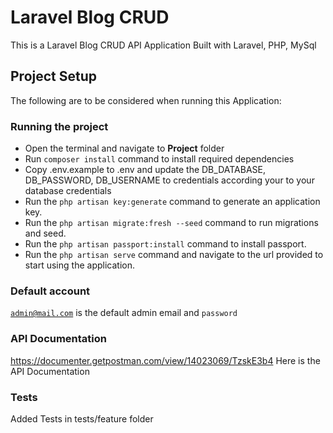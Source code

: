 # Laravel Blog CRUD

This is a Laravel Blog CRUD API Application Built with Laravel, PHP, MySql

## Project Setup

The following are to be considered when running this Application:

### Running the project

<ul>
    <li>Open the terminal and navigate to <b>Project</b> folder</li>
    <li>Run <code>composer install</code> command to install required dependencies</li>
    <li>Copy .env.example to .env and update the DB_DATABASE, DB_PASSWORD, DB_USERNAME to credentials according your to your database credentials</li>
    <li>Run the <code>php artisan key:generate</code> command to generate an application key.</li>
    <li>Run the <code>php artisan migrate:fresh --seed</code> command to run migrations and seed.</li>
    <li>Run the <code>php artisan passport:install</code> command to install passport.</li>
    <li>Run the <code>php artisan serve</code> command and navigate to the url provided to start using the application.</li>
</ul>

### Default account 
<code>admin@mail.com</code> is the default admin email and <code>password</code>

### API Documentation
https://documenter.getpostman.com/view/14023069/TzskE3b4 Here is the API Documentation

### Tests 
Added Tests in tests/feature folder
